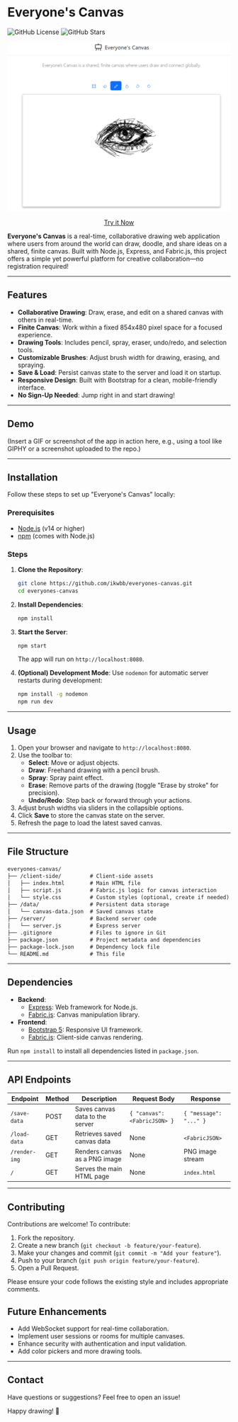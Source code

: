 # Everyone's Canvas

![GitHub License](https://img.shields.io/github/license/ikwbb/everyones-canvas) ![GitHub Stars](https://img.shields.io/github/stars/ikwbb/everyones-canvas?style=social)

<div align="center">

<img src="demo.png" alt="Demo of the Everyone's Canvas">
   
[Try it Now](https://draw.mom)

</div>

**Everyone's Canvas** is a real-time, collaborative drawing web application where users from around the world can draw, doodle, and share ideas on a shared, finite canvas. Built with Node.js, Express, and Fabric.js, this project offers a simple yet powerful platform for creative collaboration—no registration required!

---

## Features

- **Collaborative Drawing**: Draw, erase, and edit on a shared canvas with others in real-time.
- **Finite Canvas**: Work within a fixed 854x480 pixel space for a focused experience.
- **Drawing Tools**: Includes pencil, spray, eraser, undo/redo, and selection tools.
- **Customizable Brushes**: Adjust brush width for drawing, erasing, and spraying.
- **Save & Load**: Persist canvas state to the server and load it on startup.
- **Responsive Design**: Built with Bootstrap for a clean, mobile-friendly interface.
- **No Sign-Up Needed**: Jump right in and start drawing!

---

## Demo

(Insert a GIF or screenshot of the app in action here, e.g., using a tool like GIPHY or a screenshot uploaded to the repo.)

---

## Installation

Follow these steps to set up "Everyone's Canvas" locally:

### Prerequisites
- [Node.js](https://nodejs.org/) (v14 or higher)
- [npm](https://www.npmjs.com/) (comes with Node.js)

### Steps
1. **Clone the Repository**:
   ```bash
   git clone https://github.com/ikwbb/everyones-canvas.git
   cd everyones-canvas
   ```

2. **Install Dependencies**:
   ```bash
   npm install
   ```

3. **Start the Server**:
   ```bash
   npm start
   ```
   The app will run on `http://localhost:8080`.

4. **(Optional) Development Mode**:
   Use `nodemon` for automatic server restarts during development:
   ```bash
   npm install -g nodemon
   npm run dev
   ```

---

## Usage

1. Open your browser and navigate to `http://localhost:8080`.
2. Use the toolbar to:
   - **Select**: Move or adjust objects.
   - **Draw**: Freehand drawing with a pencil brush.
   - **Spray**: Spray paint effect.
   - **Erase**: Remove parts of the drawing (toggle "Erase by stroke" for precision).
   - **Undo/Redo**: Step back or forward through your actions.
3. Adjust brush widths via sliders in the collapsible options.
4. Click **Save** to store the canvas state on the server.
5. Refresh the page to load the latest saved canvas.

---

## File Structure

```
everyones-canvas/
├── /client-side/         # Client-side assets
│   ├── index.html        # Main HTML file
│   ├── script.js         # Fabric.js logic for canvas interaction
│   └── style.css         # Custom styles (optional, create if needed)
├── /data/                # Persistent data storage
│   └── canvas-data.json  # Saved canvas state
├── /server/              # Backend server code
│   └── server.js         # Express server
├── .gitignore            # Files to ignore in Git
├── package.json          # Project metadata and dependencies
├── package-lock.json     # Dependency lock file
└── README.md             # This file
```

---

## Dependencies

- **Backend**:
  - [Express](https://expressjs.com/): Web framework for Node.js.
  - [Fabric.js](http://fabricjs.com/): Canvas manipulation library.
- **Frontend**:
  - [Bootstrap 5](https://getbootstrap.com/): Responsive UI framework.
  - [Fabric.js](http://fabricjs.com/): Client-side canvas rendering.

Run `npm install` to install all dependencies listed in `package.json`.

---

## API Endpoints

| Endpoint         | Method | Description                           | Request Body                     | Response                     |
|------------------|--------|---------------------------------------|----------------------------------|------------------------------|
| `/save-data`     | POST   | Saves canvas data to the server       | `{ "canvas": <FabricJSON> }`    | `{ "message": "..." }`       |
| `/load-data`     | GET    | Retrieves saved canvas data           | None                            | `<FabricJSON>`               |
| `/render-img`    | GET    | Renders canvas as a PNG image         | None                            | PNG image stream             |
| `/`              | GET    | Serves the main HTML page             | None                            | `index.html`                 |

---

## Contributing

Contributions are welcome! To contribute:

1. Fork the repository.
2. Create a new branch (`git checkout -b feature/your-feature`).
3. Make your changes and commit (`git commit -m "Add your feature"`).
4. Push to your branch (`git push origin feature/your-feature`).
5. Open a Pull Request.

Please ensure your code follows the existing style and includes appropriate comments.


## Future Enhancements

- Add WebSocket support for real-time collaboration.
- Implement user sessions or rooms for multiple canvases.
- Enhance security with authentication and input validation.
- Add color pickers and more drawing tools.

---

## Contact

Have questions or suggestions? Feel free to open an issue!

Happy drawing! 🎨
